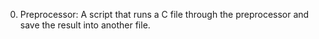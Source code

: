 0. Preprocessor: A script that runs a C file through the preprocessor and save the result into another file.

